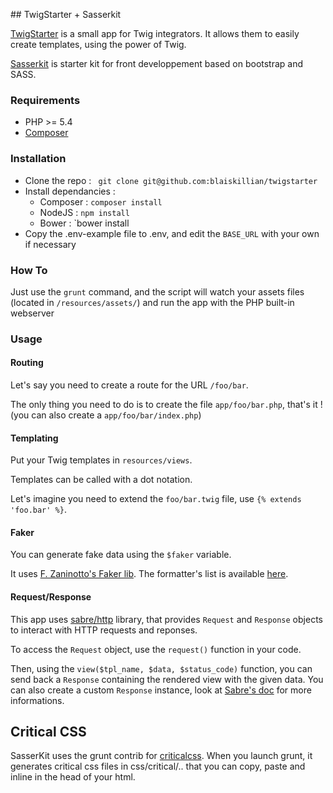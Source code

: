 ## TwigStarter + Sasserkit

[TwigStarter](https://github.com/blaiskillian/twigstarter) is a small app for Twig integrators. It allows them to easily create templates, using the power of Twig.

[Sasserkit](https://github.com/tibomahe/SasserKit) is starter kit for front developpement based on bootstrap and SASS.


### Requirements

- PHP >= 5.4
- [Composer](https://getcomposer.org/)

### Installation

- Clone the repo : ` git clone git@github.com:blaiskillian/twigstarter`
- Install dependancies :
	- Composer : `composer install`
	- NodeJS : `npm install`
	- Bower : `bower install
- Copy the .env-example file to .env, and edit the `BASE_URL` with your own if necessary

### How To

Just use the `grunt` command, and the script will watch your assets files (located in `/resources/assets/`) and run the app with the PHP built-in webserver

### Usage

#### Routing

Let's say you need to create a route for the URL `/foo/bar`.

The only thing you need to do is to create the file `app/foo/bar.php`, that's it ! (you can also create a `app/foo/bar/index.php`)

#### Templating

Put your Twig templates in `resources/views`.

Templates can be called with a dot notation.

Let's imagine you need to extend the `foo/bar.twig` file, use `{% extends 'foo.bar' %}`.

#### Faker

You can generate fake data using the `$faker` variable.

It uses [F. Zaninotto's Faker lib](https://github.com/fzaninotto/Faker). The formatter's list is available [here](https://github.com/fzaninotto/Faker#formatters).

#### Request/Response

This app uses [sabre/http](sabre.io/http/) library, that provides `Request` and `Response` objects to interact with HTTP requests and reponses.

To access the `Request` object, use the `request()` function in your code.

Then, using the `view($tpl_name, $data, $status_code)` function, you can send back a `Response` containing the rendered view with the given data. You can also create a custom `Response` instance, look at [Sabre's doc](http://sabre.io/http/sapi/) for more informations.

## Critical CSS

SasserKit uses the grunt contrib for [criticalcss](https://github.com/filamentgroup/grunt-criticalcss). When you launch grunt, it generates critical css files in css/critical/.. that you can copy, paste and inline in the head of your html.
